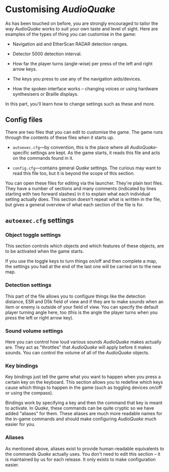 <a name="customising-audioquake"></a>
# Customising *AudioQuake*

As has been touched on before, you are strongly encouraged to tailor the way *AudioQuake* works to suit your own taste and level of sight. Here are examples of the types of thing you can customise in the game:

* Navigation aid and EtherScan RADAR detection ranges.

* Detector 5000 detection interval.

* How far the player turns (angle-wise) per press of the left and right arrow keys.

* The keys you press to use any of the navigation aids/devices.

* How the spoken interface works – changing voices or using hardware synthesisers or Braille displays.

In this part, you'll learn how to change settings such as these and more.

## Config files

There are two files that you can edit to customise the game. The game runs through the contents of these files when it starts up.

* `autoexec.cfg`&mdash;by convention, this is the place where all *AudioQuake*-specific settings are kept. As the game starts, it reads this file and acts on the commands found in it.

* `config.cfg`&mdash;contains general *Quake* settings. The curious may want to read this file too, but it is beyond the scope of this section.

You can open these files for editing via the launcher. They're plain text files. They have a number of sections and many comments (indicated by lines starting with two forward slashes) in it to explain what each individual setting actually does. This section doesn't repeat what is written in the file, but gives a general overview of what each section of the file is for.

## `autoexec.cfg` settings

### Object toggle settings

This section controls which objects and which features of these objects, are to be activated when the game starts.

If you use the toggle keys to turn things on/off and then complete a map, the settings you had at the end of the last one will be carried on to the new map.

### Detection settings

This part of the file allows you to configure things like the detection distance, ESR and D5k field of view and if they are to make sounds when an item or enemy is outside of your field of view. You can specify the default player turning angle here, too (this is the angle the player turns when you press the left or right arrow key).

### Sound volume settings

Here you can control how loud various sounds *AudioQuake* makes actually are. They act as "throttles" that *AudioQuake* will apply before it makes sounds. You can control the volume of all of the *AudioQuake* objects.

### Key bindings

Key bindings just tell the game what you want to happen when you press a certain key on the keyboard. This section allows you to redefine which keys cause which things to happen in the game (such as toggling devices on/off or using the compass).

Bindings work by specifying a key and then the command that key is meant to activate. In *Quake*, these commands can be quite cryptic so we have added "aliases" for them. These aliases are much more readable names for the in-game commands and should make configuring *AudioQuake* much easier for you.

### Aliases

As mentioned above, aliases exist to provide human-readable equivalents to the commands *Quake* actually uses. You don't need to edit this section – it is maintained by us for each release. It only exists to make configuration easier.
